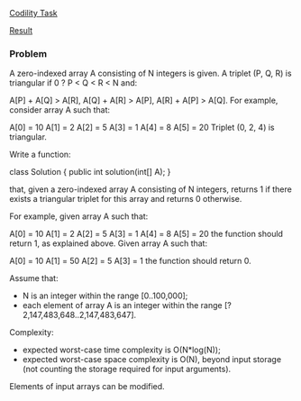 [Codility Task](https://codility.com/programmers/task/triangle/)

[Result](https://codility.com/demo/results/trainingYNX334-A7S/)

### Problem

A zero-indexed array A consisting of N integers is given. A triplet (P, Q, R) is triangular if 0 ? P < Q < R < N and:

A[P] + A[Q] > A[R],
A[Q] + A[R] > A[P],
A[R] + A[P] > A[Q].
For example, consider array A such that:

  A[0] = 10    A[1] = 2    A[2] = 5
  A[3] = 1     A[4] = 8    A[5] = 20
Triplet (0, 2, 4) is triangular.

Write a function:

class Solution { public int solution(int[] A); }

that, given a zero-indexed array A consisting of N integers, returns 1 if there exists a triangular triplet for this array and returns 0 otherwise.

For example, given array A such that:

  A[0] = 10    A[1] = 2    A[2] = 5
  A[3] = 1     A[4] = 8    A[5] = 20
the function should return 1, as explained above. Given array A such that:

  A[0] = 10    A[1] = 50    A[2] = 5
  A[3] = 1
the function should return 0.

Assume that:

* N is an integer within the range [0..100,000];
* each element of array A is an integer within the range [?2,147,483,648..2,147,483,647].

Complexity:

* expected worst-case time complexity is O(N*log(N));
* expected worst-case space complexity is O(N), beyond input storage (not counting the storage required for input arguments).

Elements of input arrays can be modified.